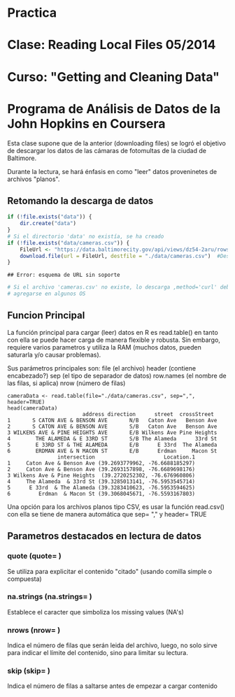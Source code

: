 Practica
========================================================
Clase: Reading Local Files 05/2014
========================================================

Curso: "Getting and Cleaning Data"
========================================================
Programa de Análisis de Datos de la John Hopkins en Coursera
========================================================

Esta clase supone que de la anterior (downloading files) se logró el objetivo de descargar los datos de las cámaras de fotomultas de la ciudad de Baltimore.

Durante la lectura, se hará énfasis en como "leer" datos proveninetes de archivos "planos".

Retomando la descarga de datos
-------------------------


```r
if (!file.exists("data")) {
    dir.create("data")
}
# Si el directorio 'data' no existía, se ha creado
if (!file.exists("data/cameras.csv")) {
    FileUrl <- "https://data.baltimorecity.gov/api/views/dz54-2aru/rows.csv?accessType=DOWNLOAD"  #Llena la variable con la URL de descarga
    download.file(url = FileUrl, destfile = "./data/cameras.csv")  #Descarga los datos (el fichero)
}
```

```
## Error: esquema de URL sin soporte
```

```r
# Si el archivo 'cameras.csv' no existe, lo descarga ,method='curl' debe
# agregarse en algunos OS
```



Funcion Principal
-------------------------

La función principal para cargar (leer) datos en R es read.table() en tanto con ella se puede hacer carga de manera flexible y robusta. Sin embargo, requiere varios parametros y utiliza la RAM (muchos datos, pueden saturarla y/o causar problemas).

Sus parámetros principales son:
file (el archivo)
header (contiene encabezado?)
sep (el tipo de separador de datos) row.names (el nombre de las filas, si aplica)
nrow (número de filas)

```
cameraData <- read.table(file="./data/cameras.csv", sep=",", header=TRUE)
head(cameraData)
                        address direction      street  crossStreet
1       S CATON AVE & BENSON AVE       N/B   Caton Ave   Benson Ave
2       S CATON AVE & BENSON AVE       S/B   Caton Ave   Benson Ave
3 WILKENS AVE & PINE HEIGHTS AVE       E/B Wilkens Ave Pine Heights
4        THE ALAMEDA & E 33RD ST       S/B The Alameda      33rd St
5        E 33RD ST & THE ALAMEDA       E/B      E 33rd  The Alameda
6        ERDMAN AVE & N MACON ST       E/B      Erdman     Macon St
                intersection                      Location.1
1     Caton Ave & Benson Ave (39.2693779962, -76.6688185297)
2     Caton Ave & Benson Ave (39.2693157898, -76.6689698176)
3 Wilkens Ave & Pine Heights  (39.2720252302, -76.676960806)
4     The Alameda  & 33rd St (39.3285013141, -76.5953545714)
5      E 33rd  & The Alameda (39.3283410623, -76.5953594625)
6         Erdman  & Macon St (39.3068045671, -76.5593167803)
```
Una opción para los archivos planos tipo CSV, es usar la función read.csv() con ella se tiene de manera automática que sep= "," y header= TRUE

Parametros destacados en lectura de datos
-------------------------

### quote (quote= )

Se utiliza para explicitar el contenido "citado" (usando comilla simple o compuesta)

### na.strings (na.strings= )

Establece el caracter que simboliza los missing values (NA's)

### nrows (nrow= )

Indica el número de filas que serán leida del archivo, luego, no solo sirve para indicar el límite del contenido, sino para limitar su lectura.

### skip (skip= )

Indica el número de filas a saltarse antes de empezar a cargar contenido


